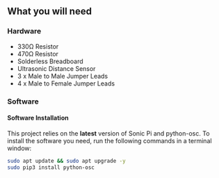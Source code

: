 ## What you will need

### Hardware

* 330Ω Resistor
* 470Ω Resistor
* Solderless Breadboard
* Ultrasonic Distance Sensor
* 3 x Male to Male Jumper Leads
* 4 x Male to Female Jumper Leads

### Software

#### Software Installation

This project relies on the **latest** version of Sonic Pi and python-osc. To install the software you need, run the following commands in a terminal window:

```bash
sudo apt update && sudo apt upgrade -y
sudo pip3 install python-osc
```
